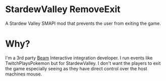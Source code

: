 # StardewValley RemoveExit
A Stardew Valley SMAPI mod that prevents the user from exiting the game. 

# Why?

I'm a 3rd party [Beam](https://beam.pro) Interactive integration developer. I run events like TwitchPlaysPokemon but for StardewValley.
I don't want the players to exit the game especially seeing as they have direct control over the host machines mouse.


